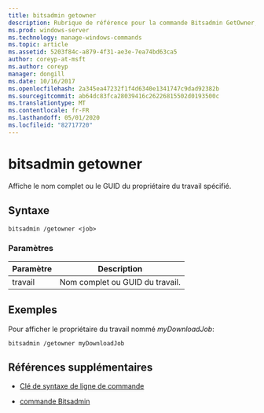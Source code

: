 ```yaml
---
title: bitsadmin getowner
description: Rubrique de référence pour la commande Bitsadmin GetOwner, qui récupère le propriétaire du travail spécifié.
ms.prod: windows-server
ms.technology: manage-windows-commands
ms.topic: article
ms.assetid: 5203f84c-a879-4f31-ae3e-7ea74bd63ca5
author: coreyp-at-msft
ms.author: coreyp
manager: dongill
ms.date: 10/16/2017
ms.openlocfilehash: 2a345ea47232f1f4d6340e1341747c9dad92382b
ms.sourcegitcommit: ab64dc83fca28039416c26226815502d0193500c
ms.translationtype: MT
ms.contentlocale: fr-FR
ms.lasthandoff: 05/01/2020
ms.locfileid: "82717720"
---
```

# <a name="bitsadmin-getowner"></a>bitsadmin getowner

Affiche le nom complet ou le GUID du propriétaire du travail spécifié.

## <a name="syntax"></a>Syntaxe

```
bitsadmin /getowner <job>
```

### <a name="parameters"></a>Paramètres

| Paramètre | Description |
| -------------- | -------------- |
| travail | Nom complet ou GUID du travail. |

## <a name="examples"></a>Exemples

Pour afficher le propriétaire du travail nommé *myDownloadJob*:

```
bitsadmin /getowner myDownloadJob
```

## <a name="additional-references"></a>Références supplémentaires

- [Clé de syntaxe de ligne de commande](command-line-syntax-key.md)

- [commande Bitsadmin](bitsadmin.md)
